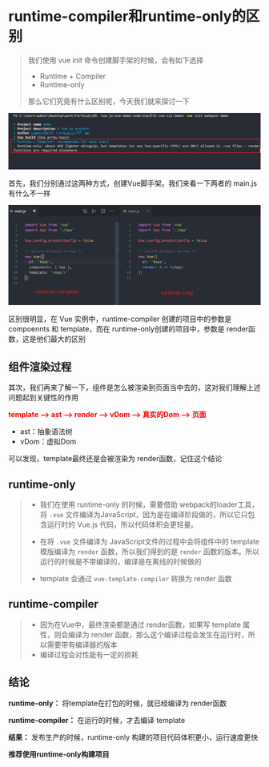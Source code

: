 # runtime-compiler和runtime-only的区别

> 我们使用 vue init 命令创建脚手架的时候，会有如下选择
>
> - Runtime + Compiler
> - Runtime-only
>
> 那么它们究竟有什么区别呢，今天我们就来探讨一下

![](../Imgs/vue-cli-runtime.jpg)



首先，我们分别通过这两种方式，创建Vue脚手架。我们来看一下两者的 main.js 有什么不一样

![](../Imgs/vue-cli-compiler-compare.jpg)

区别很明显，在 Vue 实例中，runtime-compiler 创建的项目中的参数是 compoennts 和 template，而在 runtime-only创建的项目中，参数是 render函数，这是他们最大的区别



## 组件渲染过程

其次，我们再来了解一下，组件是怎么被渲染到页面当中去的，这对我们理解上述问题起到关键性的作用

**<font color=red>template -->  ast --> render --> vDom --> 真实的Dom --> 页面</font>**

- ast：抽象语法树
- vDom：虚拟Dom

可以发现，template最终还是会被渲染为 render函数，记住这个结论



## runtime-only

> - 我们在使用 runtime-only 的时候，需要借助 webpack的loader工具，将 `.vue` 文件编译为JavaScript，因为是在编译阶段做的，所以它只包含运行时的 Vue.js 代码，所以代码体积会更轻量。
>
> - 在将 `.vue` 文件编译为 JavaScript文件的过程中会将组件中的 template 模版编译为 `render` 函数，所以我们得到的是 `render` 函数的版本。所以运行的时候是不带编译的，编译是在离线的时候做的
> - template 会通过 `vue-template-compiler` 转换为 render 函数



## runtime-compiler

> - 因为在Vue中，最终渲染都是通过 render函数，如果写 template 属性，则会编译为 render 函数，那么这个编译过程会发生在运行时，所以需要带有编译器的版本
> - 编译过程会对性能有一定的损耗



## 结论

**runtime-only：** 将template在打包的时候，就已经编译为 render函数

**runtime-compiler：** 在运行的时候，才去编译 template

**结果：** 发布生产的时候，runtime-only 构建的项目代码体积更小，运行速度更快

**推荐使用runtime-only构建项目**